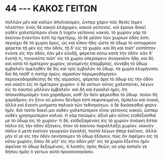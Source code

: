 
# 44 --- ΚΑΚΟΣ ΓΕΙΤΩΝ

πολλῶν μὲν καὶ καλῶν ἀπολαύομεν, ὧνπερ χάριν
τοῖς θεοῖς ἴσμεν πλείστην· ἑνὸς δὲ κακοῦ ἐλάχομεν,
κακοῦ γείτονος. καὶ ἔμοιγε δοκεῖ οὐδὲν χαλεπῶτερον
εἶναι ἢ τυχεῖν γείτονος κακοῦ.
τὸ χωρίον γὰρ τὸ ἐκείνου ἐναντίον ἐστὶ τῷ
ἡμετέρῳ, τὸ δὲ μέσον τῶν χωρίων ὁδός ἐστι. περιέχει
δὲ τὰ χωρία ὄρος, ὡς καὶ εἶπον ἤδη· ὥστε τὸ ὕδωρ
τὸ καταρρέον φέρεται τῇ μὲν εἰς τὴν ὁδόν, τῇ δ’ εἰς
τὰ χωρία. καὶ δὴ καὶ τοῦτ’ εἰσπῖπτον ἐνίοτε εἰς τὴν
ὁδόν, ἐὰν μὲν εὐοδῇ, φέρεται κάτω κατὰ τὴν ὁδόν·
ἐὰν δ’ ἐνστῇ τι, τηνικαῦτα τοῦτ’ εἰς τὰ χωρία
ὑπεραίρειν ἀναγκαῖον ἤδη. καὶ δὴ καὶ κατὰ τὸ
ἡμέτερον χωρίον, γενομένης ἐπομβρίας, συνέβη τὸ
ὕδωρ ἐμβαλεῖν ἀμεληθὲν δὲ δὶς καὶ τρὶς ἐμβαλὸν τὸ 
ὕδωρ, τὰ χωρία ἐλυμήνατο. διὸ δὴ ταῦθ’ ὁ πατὴρ
ὁρῶν, αἱμασίαν περιῳκοδόμησεν.
περιοικοδομηθείσης δὲ τῆς αἱμασίας, φέρεται ἄρα
τὸ ὕδωρ εἰς τὴν ὁδὸν καὶ οὐκέτι εἰς τὸ ἡμέτερον
χωρίον· ὁ δὲ γείτων οὗτος χαλεπαίνει, λέγων εἰς
το ἑαυτοῦ μᾶλλον ἐμβαλεῖν· καὶ δὴ καὶ ἐγκαλεῖ
ἡμῖν, ὅτι ἀποικοδομοῦμέν τινα χαράδραν, καθ’ ἣν δεῖν
φέρεσθαι τὸ ὕδωρ. ποίαν δὴ χαράδραν; ἐν ᾖτινι οὐ
μόνον δένδρα ἐστὶ πεφυτευμένα, ἄμπελοι καὶ συκαῖ,
ἀλλὰ καὶ ἔνεστι μνήματα παλαιὰ τῶν τεθνηκότων.
ὁ δὲ δικάσεσθαί φησιν ἡμῖν. διὰ τοῦτο δοκεῖ μοι
οὐδὲν χαλεπώτερον εἶναι γείτονος κακοῦ, ὥσπερ οὐδὲν
χρησιμώτερον καλοῦ. τί γὰρ ποιῶμεν; ἀξιοῖ μὲν
οὗτος εἰσδέξασθαί με τὸ ὕδωρ εἰς τὸ χωρίον· τί δέ;
εἰσδεξαμένοις εἰς τὸ χωρίον ἀνάγκη ἔσται πάλιν εἰς
τὴν ὁδὸν ἐξάγειν, ὅταν τὸ ἐκείνου παραλλάξῃ χωρίον.
οὐκοῦν πάλιν ὁ μετὰ ἐκεῖνον γεωργῶν ἐγκαλεῖ, ταὐτὰ
λέγων ἅπερ ἐκεῖνος. ἀλλὰ μὴν εἴ γε εἰς τὴν ὁδὸν ὀκνήσαιμεν
τὸ ὕδωρ ἐξάγειν, πῶς ἂν ἀφεῖμεν εἰς τὸ κάτω
χωρίον; ὅπου δὲ μήτ’ εἰς τὴν ὁδὸν μήτ’ εἰς τὰ
χωρία ἔξεστιν ἡμῖν ἀφεῖναι τὸ ὕδωρ δεξαμένοις, τί
λοιπόν, πρὸς θεῶν; οὐ γὰρ ἐκπιεῖν γε δήπου ἡμᾶς ὁ
γείτων αὐτὸ προσαναηκάσει.
